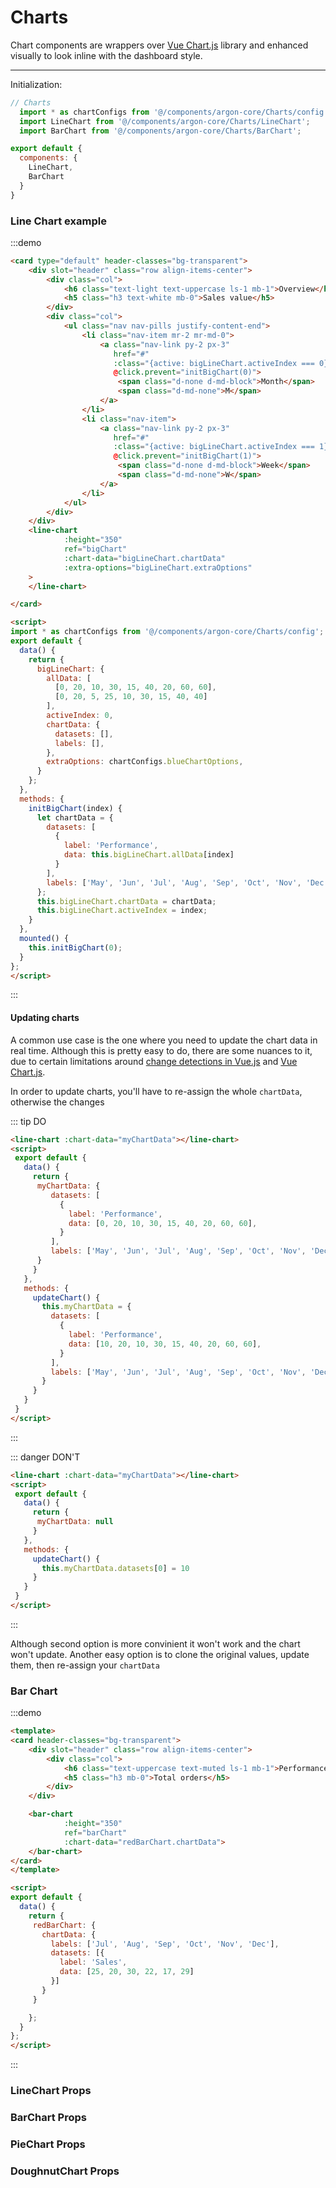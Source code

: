 # Charts

Chart components are wrappers over [Vue Chart.js](https://vue-chartjs.org/) library and enhanced visually to look inline with the dashboard style.

<hr>

Initialization:

```js
// Charts
  import * as chartConfigs from '@/components/argon-core/Charts/config';
  import LineChart from '@/components/argon-core/Charts/LineChart';
  import BarChart from '@/components/argon-core/Charts/BarChart';

export default {
  components: {
    LineChart,
    BarChart
  }
}
```

### Line Chart example

:::demo
```html
<card type="default" header-classes="bg-transparent">
    <div slot="header" class="row align-items-center">
        <div class="col">
            <h6 class="text-light text-uppercase ls-1 mb-1">Overview</h6>
            <h5 class="h3 text-white mb-0">Sales value</h5>
        </div>
        <div class="col">
            <ul class="nav nav-pills justify-content-end">
                <li class="nav-item mr-2 mr-md-0">
                    <a class="nav-link py-2 px-3"
                       href="#"
                       :class="{active: bigLineChart.activeIndex === 0}"
                       @click.prevent="initBigChart(0)">
                        <span class="d-none d-md-block">Month</span>
                        <span class="d-md-none">M</span>
                    </a>
                </li>
                <li class="nav-item">
                    <a class="nav-link py-2 px-3"
                       href="#"
                       :class="{active: bigLineChart.activeIndex === 1}"
                       @click.prevent="initBigChart(1)">
                        <span class="d-none d-md-block">Week</span>
                        <span class="d-md-none">W</span>
                    </a>
                </li>
            </ul>
        </div>
    </div>
    <line-chart
            :height="350"
            ref="bigChart"
            :chart-data="bigLineChart.chartData"
            :extra-options="bigLineChart.extraOptions"
    >
    </line-chart>

</card>

<script>
import * as chartConfigs from '@/components/argon-core/Charts/config';
export default {
  data() {
    return {
      bigLineChart: {
        allData: [
          [0, 20, 10, 30, 15, 40, 20, 60, 60],
          [0, 20, 5, 25, 10, 30, 15, 40, 40]
        ],
        activeIndex: 0,
        chartData: {
          datasets: [],
          labels: [],
        },
        extraOptions: chartConfigs.blueChartOptions,
      }
    };
  },
  methods: {
    initBigChart(index) {
      let chartData = {
        datasets: [
          {
            label: 'Performance',
            data: this.bigLineChart.allData[index]
          }
        ],
        labels: ['May', 'Jun', 'Jul', 'Aug', 'Sep', 'Oct', 'Nov', 'Dec'],
      };
      this.bigLineChart.chartData = chartData;
      this.bigLineChart.activeIndex = index;
    }
  },
  mounted() {
    this.initBigChart(0);
  }
};
</script>

```
:::

#### Updating charts

A common use case is the one where you need to update the chart data in real time.
Although this is pretty easy to do, there are some nuances to it, due to certain limitations around
[change detections in Vue.js](https://vuejs.org/v2/guide/reactivity.html#Change-Detection-Caveats) and 
[Vue Chart.js](https://vue-chartjs.org/guide/#updating-charts). 

In order to update charts, you'll have to re-assign the whole `chartData`, otherwise the changes  

::: tip DO
```html
<line-chart :chart-data="myChartData"></line-chart>
<script>
 export default {
   data() {
     return {
      myChartData: {
         datasets: [
           {
             label: 'Performance',
             data: [0, 20, 10, 30, 15, 40, 20, 60, 60],
           }
         ],
         labels: ['May', 'Jun', 'Jul', 'Aug', 'Sep', 'Oct', 'Nov', 'Dec'],
      }  
     }
   },
   methods: {
     updateChart() {
       this.myChartData = {
         datasets: [
           {
             label: 'Performance',
             data: [10, 20, 10, 30, 15, 40, 20, 60, 60],
           }
         ],
         labels: ['May', 'Jun', 'Jul', 'Aug', 'Sep', 'Oct', 'Nov', 'Dec'],
       }
     }
   }
 }
</script>

```
:::

::: danger DON'T
```html
<line-chart :chart-data="myChartData"></line-chart>
<script>
 export default {
   data() {
     return {
      myChartData: null  
     }
   },
   methods: {
     updateChart() {
       this.myChartData.datasets[0] = 10
     }
   }
 }
</script>
```
:::


Although second option is more convinient it won't work and the chart won't update.
Another easy option is to clone the original values, update them, then re-assign your `chartData`

### Bar Chart

:::demo
```html
<template>
<card header-classes="bg-transparent">
    <div slot="header" class="row align-items-center">
        <div class="col">
            <h6 class="text-uppercase text-muted ls-1 mb-1">Performance</h6>
            <h5 class="h3 mb-0">Total orders</h5>
        </div>
    </div>

    <bar-chart
            :height="350"
            ref="barChart"
            :chart-data="redBarChart.chartData">
    </bar-chart>
</card>
</template>

<script>
export default {
  data() {
    return {
     redBarChart: {
       chartData: {
         labels: ['Jul', 'Aug', 'Sep', 'Oct', 'Nov', 'Dec'],
         datasets: [{
           label: 'Sales',
           data: [25, 20, 30, 22, 17, 29]
         }]
       }
     }

    };
  }
};
</script>

```
:::




### LineChart Props

<props-table component-name="line-chart"></props-table>


### BarChart Props

<props-table component-name="bar-chart"></props-table>

### PieChart Props

<props-table component-name="pie-chart"></props-table>

### DoughnutChart Props

<props-table component-name="doughnut-chart"></props-table>
 

<script>
import * as chartConfigs from '@/components/argon-core/Charts/config';
function randomScalingFactor() {
  return Math.round(Math.random() * 100);
}

export default {
  data() {
    return {
      bigLineChart: {
        allData: [
          [0, 20, 10, 30, 15, 40, 20, 60, 60],
          [0, 20, 5, 25, 10, 30, 15, 40, 40]
        ],
        activeIndex: 0,
        chartData: {
          datasets: [],
          labels: [],
        },
        extraOptions: chartConfigs.blueChartOptions,
      },
      redBarChart: {
        chartData: {
          labels: ['Jul', 'Aug', 'Sep', 'Oct', 'Nov', 'Dec'],
          datasets: [{
            label: 'Sales',
            data: [25, 20, 30, 22, 17, 29]
          }]
        }
      }
    };
  },
  methods: {
    initBigChart(index) {
      let chartData = {
        datasets: [
          {
            label: 'Performance',
            data: this.bigLineChart.allData[index]
          }
        ],
        labels: ['May', 'Jun', 'Jul', 'Aug', 'Sep', 'Oct', 'Nov', 'Dec'],
      };
      this.bigLineChart.chartData = chartData;
      this.bigLineChart.activeIndex = index;
    }
  },
  mounted() {
    this.initBigChart(0);
  }
};
</script>
